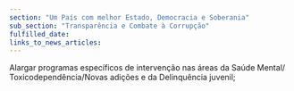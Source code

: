 ```yaml
---
section: "Um País com melhor Estado, Democracia e Soberania"
sub_section: "Transparência e Combate à Corrupção"
fulfilled_date:
links_to_news_articles:
---
```


Alargar programas específicos de intervenção nas áreas da Saúde Mental/ Toxicodependência/Novas adições e da Delinquência juvenil;